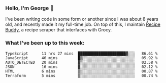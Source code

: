 ### Hello, I'm George 👋

I've been writing code in some form or another since I was about 8 years old, and recently made it my full-time job. On top of this, I maintain [Recipe Buddy](https://github.com/georgegebbett/recipe-buddy), a recipe scraper that interfaces with Grocy.  

<!--
**georgegebbett/georgegebbett** is a ✨ _special_ ✨ repository because its `README.md` (this file) appears on your GitHub profile.

Here are some ideas to get you started:

- 🔭 I’m currently working on ...
- 🌱 I’m currently learning ...
- 👯 I’m looking to collaborate on ...
- 🤔 I’m looking for help with ...
- 💬 Ask me about ...
- 📫 How to reach me: ...
- 😄 Pronouns: ...
- ⚡ Fun fact: ...
-->

### What I've been up to this week:
<!--START_SECTION:waka-->

```text
TypeScript      11 hrs 27 mins  █████████████████████▓░░░   86.61 %
JavaScript      46 mins         █▒░░░░░░░░░░░░░░░░░░░░░░░   05.92 %
AUTO_DETECTED   20 mins         ▓░░░░░░░░░░░░░░░░░░░░░░░░   02.58 %
JSON            16 mins         ▓░░░░░░░░░░░░░░░░░░░░░░░░   02.12 %
HTML            6 mins          ▒░░░░░░░░░░░░░░░░░░░░░░░░   00.87 %
Terraform       5 mins          ▒░░░░░░░░░░░░░░░░░░░░░░░░   00.74 %
```

<!--END_SECTION:waka-->
